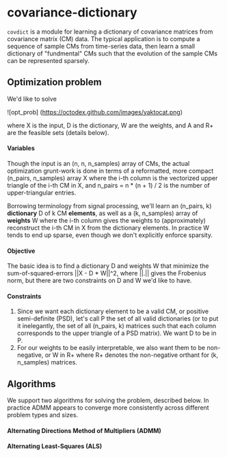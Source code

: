 # covariance-dictionary
`covdict` is a module for learning a dictionary of covariance matrices from covariance matrix (CM) data. The typical application is to compute a sequence of sample CMs from time-series data, then learn a small dictionary of "fundmental" CMs such that the evolution of the sample CMs can be represented sparsely.

## Optimization problem

We'd like to solve

![opt_prob]
(https://octodex.github.com/images/yaktocat.png)

where X is the input, D is the dictionary, W are the weights, and A and R+ are the feasible sets (details below).

#### Variables

Though the input is an (n, n, n_samples) array of CMs, the actual optimization grunt-work is done in terms of a reformatted, more compact (n_pairs, n_samples) array X where the i-th column is the vectorized upper triangle of the i-th CM in X, and n_pairs = n \* (n + 1) / 2 is the number of upper-triangular entries. 

Borrowing terminology from signal processing, we'll learn an (n_pairs, k) __dictionary__ D of k CM __elements__, as well as a (k, n_samples) array of __weights__ W where the i-th column gives the weights to (approximately) reconstruct the i-th CM in X from the dictionary elements. In practice W tends to end up sparse, even though we don't explicitly enforce sparsity.

#### Objective

The basic idea is to find a dictionary D and weights W that minimize the sum-of-squared-errors ||X - D \* W||^2, where ||.|| gives the Frobenius norm, but there are two constraints on D and W we'd like to have.

#### Constraints

1. Since we want each dictionary element to be a valid CM, or positive semi-definite (PSD), let's call P the set of all valid dictionaries (or to put it inelegantly, the set of all (n_pairs, k) matrices such that each column corresponds to the upper triangle of a PSD matrix). We want D to be in P.
2. For our weights to be easily interpretable, we also want them to be non-negative, or W in R+ where R+ denotes the non-negative orthant for (k, n_samples) matrices.

## Algorithms

We support two algorithms for solving the problem, described below. In practice ADMM appears to converge more consistently across different problem types and sizes.

#### Alternating Directions Method of Multipliers (ADMM)

#### Alternating Least-Squares (ALS)




